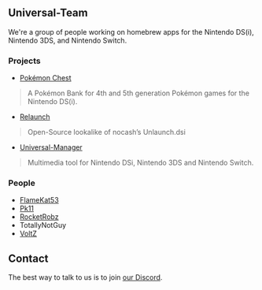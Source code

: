 ## Universal-Team

We're a group of people working on homebrew apps for the Nintendo DS(i), Nintendo 3DS, and Nintendo Switch.

### Projects

- [Pokémon Chest](pkmn-chest)
> A Pokémon Bank for 4th and 5th generation Pokémon games for the Nintendo DS(i).
- [Relaunch](relaunch)
> Open-Source lookalike of nocash’s Unlaunch.dsi
- [Universal-Manager](universal-manager)
> Multimedia tool for Nintendo DSi, Nintendo 3DS and Nintendo Switch.

### People
- [FlameKat53](https://github.com/FlameKat53)
- [Pk11](https://github.com/Epicpkmn11/)
- [RocketRobz](https://github.com/RocketRobz)
- TotallyNotGuy
- [VoltZ](https://github.com/SuperSaiyajinVoltZ)

## Contact
The best way to talk to us is to join [our Discord](https://discord.gg/KDJCfGF).

